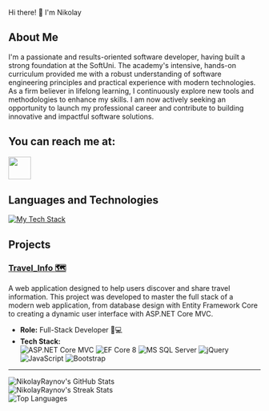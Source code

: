 Hi there! 👋 I'm Nikolay

## About Me

I'm a passionate and results-oriented software developer, having built a strong foundation at the SoftUni. The academy's intensive, hands-on curriculum provided me with a robust understanding of software engineering principles and practical experience with modern technologies. As a firm believer in lifelong learning, I continuously explore new tools and methodologies to enhance my skills. I am now actively seeking an opportunity to launch my professional career and contribute to building innovative and impactful software solutions.

## You can reach me at:
<p align="left">
<a href="https://www.linkedin.com/in/nikolay-raynov-28893b358" target="blank"><img align="center" src="https://github.com/mishmanners/MishManners/blob/master/socials/transparent-Linkedin-logo-icon.png" alt="" height="45" /></a>
</p>

## Languages and Technologies

<p align="left">
  <a href="https://skillicons.dev">
    <img src="https://skillicons.dev/icons?i=cs,javascript,dotnet,html,css,bootstrap,jquery,git" alt="My Tech Stack"/>
  </a>
</p>

## Projects

### [Travel_Info 🗺️](https://github.com/NikolayRaynov/Travel_Info)

A web application designed to help users discover and share travel information. This project was developed to master the full stack of a modern web application, from database design with Entity Framework Core to creating a dynamic user interface with ASP.NET Core MVC.

- **Role:** Full-Stack Developer 👨💻
- **Tech Stack:**
    <br>
    ![ASP.NET Core MVC](https://img.shields.io/badge/ASP.NET%20Core%20MVC-512BD4?style=for-the-badge&logo=dot-net&logoColor=white)
    ![EF Core 8](https://img.shields.io/badge/EF%20Core%208-512BD4?style=for-the-badge&logo=dot-net&logoColor=white)
    ![MS SQL Server](https://img.shields.io/badge/MS%20SQL%20Server-CC2927?style=for-the-badge&logo=microsoft-sql-server&logoColor=white)
    ![jQuery](https://img.shields.io/badge/jQuery-0769AD?style=for-the-badge&logo=jquery&logoColor=white)
    ![JavaScript](https://img.shields.io/badge/JavaScript-F7DF1E?style=for-the-badge&logo=javascript&logoColor=black)
    ![Bootstrap](https://img.shields.io/badge/Bootstrap-7952B3?style=for-the-badge&logo=bootstrap&logoColor=white)

---

![NikolayRaynov's GitHub Stats](https://github-readme-stats.vercel.app/api?username=NikolayRaynov&theme=tokyonight&show_icons=true&hide_border=true&count_private=true)
<br/>
![NikolayRaynov's Streak Stats](https://github-readme-streak-stats.herokuapp.com/?user=NikolayRaynov&theme=tokyonight&hide_border=false)
<br/>
![Top Languages](https://github-readme-stats.vercel.app/api/top-langs/?username=NikolayRaynov&theme=tokyonight&show_icons=true&hide_border=true&layout=compact)
